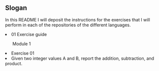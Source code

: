 ## Slogan
In this README I will deposit the instructions for the exercises that I will perform in each of the repositories of the different languages.

<li>01 Exercise guide</li>
        <ul>Module 1</ul>
                  <li> Exercise 01</li>
                           <li> Given two integer values ​​A and B, report the addition, subtraction, and product.</li>
